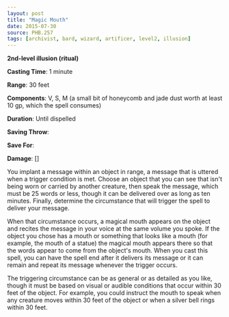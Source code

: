 ```yaml
---
layout: post
title: "Magic Mouth"
date: 2015-07-30
source: PHB.257
tags: [archivist, bard, wizard, artificer, level2, illusion]
---
```


**2nd-level illusion (ritual)**

**Casting Time**: 1 minute

**Range**: 30 feet

**Components**: V, S, M (a small bit of honeycomb and jade dust worth at least 10 gp, which the spell consumes)

**Duration**: Until dispelled

**Saving Throw**:

**Save For**:

**Damage**: []

You implant a message within an object in range, a message that is uttered when a trigger condition is met. Choose an object that you can see that isn't being worn or carried by another creature, then speak the message, which must be 25 words or less, though it can be delivered over as long as ten minutes. Finally, determine the circumstance that will trigger the spell to deliver your message.

When that circumstance occurs, a magical mouth appears on the object and recites the message in your voice at the same volume you spoke. If the object you chose has a mouth or something that looks like a mouth (for example, the mouth of a statue) the magical mouth appears there so that the words appear to come from the object's mouth. When you cast this spell, you can have the spell end after it delivers its message or it can remain and repeat its message whenever the trigger occurs.

The triggering circumstance can be as general or as detailed as you like, though it must be based on visual or audible conditions that occur within 30 feet of the object. For example, you could instruct the mouth to speak when any creature moves within 30 feet of the object or when a silver bell rings within 30 feet.
